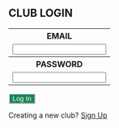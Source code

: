 <html>
    <head>
        <style>
            .btn-custom {
                color: #fff;
                background-color: #198754;
                border-color: #ffffff;
            }
            .btn-custom:hover, .btn-custom:focus, .btn-custom:active, .btn-custom.active, .open>.dropdown-toggle.btn-custom {
                color: #fff;
                background-color: #157347;
                border-color: #ffffff;
            }
        </style>
    </head>
    <body>
        <div class="bg-success w-50 mx-auto m-5">
            <h2 class="text-light mx-5 pt-5">CLUB LOGIN</h2>
            <form>
                <table class="table-responsive mx-5">
                    <!-- 'email' is mapped to 'username' for Spring Security -->
                    <tr><th><label for="username">EMAIL</label></th></tr>
                    <tr><td><input type="email" id="username" name="username" size="20" required></td></tr>
                    <tr><th><label for="password">PASSWORD</label></th></tr>
                    <tr><td><input type="password" id="password" name="password" size="20" required></td></tr>
                </table>
                <button class="btn btn-custom text-nowrap text-light my-3 mx-5" type="submit">Log In</button>
            </form>
            <div class="text-light mx-5 pb-3">
                <p class="login">Creating a new club? <a class="text-light" href="{{ site.baseurl }}/signup">Sign Up</a></p>
            </div>
        </div>
    </body>
</html>